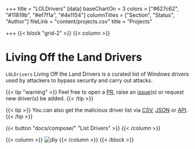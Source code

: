 +++
title = "LOLDrivers"
[data]
baseChartOn = 3
colors = ["#627c62", "#11819b", "#ef7f1a", "#4e1154"]
columnTitles = ["Section", "Status", "Author"]
fileLink = "content/projects.csv"
title = "Projects"

+++
{{< block "grid-2" >}}
{{< column >}}

# Living Off the Land Drivers 

`LOLDrivers` Living Off the Land Drivers is a curated list of Windows drivers used by attackers to bypass security and carry out attacks. 

{{< tip "warning" >}}
Feel free to open a [PR](https://github.com/magicsword-io/LOLDrivers/pulls), raise an [issue](https://github.com/magicsword-io/LOLDrivers/issues/new/choose "Open a Github Issue")(s) or request new driver(s) be added. {{< /tip >}}

{{< tip >}}
You can also get the malicious driver list via [CSV](), [JSON]() or [API]().
{{< /tip >}}

{{< button "docs/compose/" "List Drivers" >}}
{{< /column >}}

{{< column >}}
![diy](/images/chickens.jpg)
{{< /column >}}
{{< /block >}}
